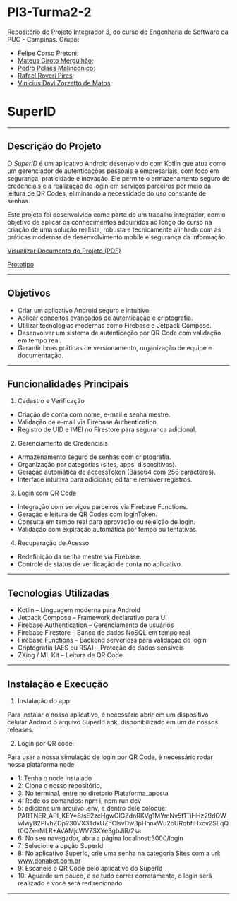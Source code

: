 # PI3-Turma2-2
Repositório do Projeto Integrador 3, do curso de Engenharia de Software da PUC - Campinas. 
Grupo: 
- [Felipe Corso Pretoni](https://github.com/felipecorsopretoni);
- [Mateus Giroto Mergulhão](https://github.com/Mateusmerg);
- [Pedro Pelaes Malinconico](https://github.com/pedropelaes);
- [Rafael Roveri Pires](https://github.com/RafssRv);
- [Vinicius Davi Zorzetto de Matos](https://github.com/Vzorzettoo);

SuperID
=================================================

---

Descrição do Projeto
---------------------

O *SuperID* é um aplicativo Android desenvolvido com Kotlin que atua como um gerenciador de autenticações pessoais e empresariais, com foco em segurança, praticidade e inovação. Ele permite o armazenamento seguro de credenciais e a realização de login em serviços parceiros por meio da leitura de QR Codes, eliminando a necessidade do uso constante de senhas.

Este projeto foi desenvolvido como parte de um trabalho integrador, com o objetivo de aplicar os conhecimentos adquiridos ao longo do curso na criação de uma solução realista, robusta e tecnicamente alinhada com as práticas modernas de desenvolvimento mobile e segurança da informação.

[Visualizar Documento do Projeto (PDF)](./PI3-SuperID.pdf)

[Prototipo](https://www.figma.com/design/euW5snPDW1cQiOjDelOosU/PI3?node-id=0-1&t=epSWZjk3YpgZP90X-1)

---

Objetivos
----------

- Criar um aplicativo Android seguro e intuitivo.
- Aplicar conceitos avançados de autenticação e criptografia.
- Utilizar tecnologias modernas como Firebase e Jetpack Compose.
- Desenvolver um sistema de autenticação por QR Code com validação em tempo real.
- Garantir boas práticas de versionamento, organização de equipe e documentação.

---

Funcionalidades Principais
---------------------------

1. Cadastro e Verificação  
- Criação de conta com nome, e-mail e senha mestre.  
- Validação de e-mail via Firebase Authentication.  
- Registro de UID e IMEI no Firestore para segurança adicional.  

2. Gerenciamento de Credenciais  
- Armazenamento seguro de senhas com criptografia.  
- Organização por categorias (sites, apps, dispositivos).  
- Geração automática de accessToken (Base64 com 256 caracteres).  
- Interface intuitiva para adicionar, editar e remover registros.  

3. Login com QR Code  
- Integração com serviços parceiros via Firebase Functions.  
- Geração e leitura de QR Codes com loginToken.  
- Consulta em tempo real para aprovação ou rejeição de login.  
- Validação com expiração automática por tempo ou tentativas.  

4. Recuperação de Acesso  
- Redefinição da senha mestre via Firebase.  
- Controle de status de verificação de conta no aplicativo.  

---

Tecnologias Utilizadas
-----------------------

- Kotlin – Linguagem moderna para Android  
- Jetpack Compose – Framework declarativo para UI  
- Firebase Authentication – Gerenciamento de usuários  
- Firebase Firestore – Banco de dados NoSQL em tempo real  
- Firebase Functions – Backend serverless para validação de login  
- Criptografia (AES ou RSA) – Proteção de dados sensíveis  
- ZXing / ML Kit – Leitura de QR Code  

---

Instalação e Execução
----------------------
1. Instalação do app:
   
Para instalar o nosso aplicativo, é necessário abrir em um dispositivo celular Android
o arquivo SuperId.apk, disponibilizado em um de nossos releases.

2. Login por QR code:
   
Para usar a nossa simulação de login por QR Code, é necessário rodar nossa plataforma node
- 1: Tenha o node instalado
- 2: Clone o nosso repositório,
- 3: No terminal, entre no diretorio Plataforma_aposta
- 4: Rode os comandos: npm i, npm run dev
- 5: adicione um arquivo .env, e dentro dele coloque: PARTNER_API_KEY=8/sE2zcHgwOlGZdnRKVg1MYmNv5t1TiHHz29dOWwlwyB2PlvhZDp230VX3TdxUZhClsvDw3pHhnxWu2oURqbfiHxcv2SEqQt0QZeeMLR+AVAMjcWV7SXYe3gbJiR/2sa
- 6: No seu navegador, abra a página localhost:3000/login
- 7: Selecione a opção SuperId
- 8: No aplicativo SuperId, crie uma senha na categoria Sites com a url: www.donabet.com.br
- 9: Escaneie o QR Code pelo aplicativo do SuperId
- 10: Aguarde um pouco, e se tudo correr corretamente, o login será realizado e você será redirecionado
---

